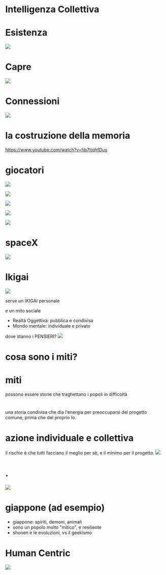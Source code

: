 # Intelligenza Collettiva

# Esistenza
<!-- slide data-notes="contesto esistenziale" -->
![](galassia.png)

# Capre
![](goats_tree.jpg)

# Connessioni
<!-- slide data-notes="neuroni + albo alunni: nesso?"-->
![](neurons.jpg)

# la costruzione della memoria
<https://www.youtube.com/watch?v=hb7tjqhfDus>

# giocatori
<!-- slide data-notes="giocatori e i loro cervelli, esperienze si costruiscono con la multisensorialità e ripetizione" -->
![](videogame-brain.jpg)

<!-- slide data-notes="giocatori e i loro cervelli, esperienze si costruiscono con la multisensorialità e ripetizione" -->
![](videogamer-brain.jpg)

<!-- slide data-notes="videogiochi sono media mutidisciplinari: gli strument perfetti" -->
![](multidisplipines.jpg)

<!-- slide data-notes="per forza devono essere svilupti in tanti a difficoltà a lavoare insime"-->
<!-- ### progetti di gruppo -->
![](progetti-di-gruppo.jpg)

<!-- slide data-notes="serve un'immagine coerente, ma sopratutto una sua utilità esperienziale" -->
![](knowledge-experience.jpg)

<!-- slide data-notes="SpaceX: lavoraotori.. sono in missione, che va al di la del prestigio personale o dei soldi, o del nerdame: aituare l'umanità" -->
# spaceX
![](spacex-workers.jpg)

# Ikigai
<!-- slide data-notes="" -->
![](ikigai.png)

<!-- slide data-notes="" -->
serve un IKIGAI personale

<!-- slide data-notes="" -->
e un mito sociale

<!-- slide -->
- Realtà Oggettiva: pubblica e condivisa
- Mondo mentale: individuale e privato

<!-- slide -->
dove stanno i PENSIERI?
![](qubiq.png)

# cosa sono i miti?

# miti
possono essere storie che traghettano i popoli in difficoltà

#
una storia condivisa che dia l'energia per preoccuparsi del progetto comune, prima che del proprio Io. 

# azione individuale e collettiva
il rischio è che tutti facciano il meglio per sè, e il minimo per il progetto.
![](caos-media.jpg)

# .
![](diagramma-di-cipolla-stupidita_featured.jpg)

# giappone (ad esempio)

- giappone: spiriti, demoni, animali
- sono un popolo molto "mitico", e resiliente
- shonen e le evoluzioni, vs il geekismo

# Human Centric
![](humanistic-player.png)


